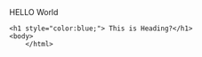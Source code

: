 
<!DOCTYPE html>
<html lang="en">
    <head>
        <title>HELLO</title>  
    <head>
    </body> HELLO World 

    <h1 style="color:blue;"> This is Heading?</h1>
    <body>
        </html>
